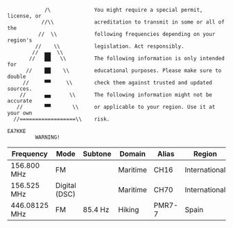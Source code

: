 ```
            /\              You might require a special permit, license, or
           //\\             acreditation to transmit in some or all of the
          //  \\            following frequencies depending on your region's
         //    \\           legislation. Act responsibly.
        //  ▄▄  \\       
       //   ██   \\         The following information is only intended for
      //    ██    \\        educational purposes. Please make sure to double
     //     ▀▀     \\       check them against trusted and updated sources.
    //      ▄▄      \\      The following information might not be accurate
   //       ▀▀       \\     or applicable to your region. Use it at your own
  //==================\\    risk.
                                                                      EA7KKE
         WARNING!
```

| Frequency     | Mode    | Subtone | Domain         | Alias   | Region         |  Comment         |
| ------------- | ------- | ------- | -------------- | ------- | -------------- | ---------------- |
| 156.800 MHz   | FM      |         | Maritime       | CH16    | International  |                  |
| 156.525 MHz   | Digital (DSC) |   | Maritime       | CH70    | International  |                  |
| 446.08125 MHz | FM      | 85.4 Hz | Hiking         | PMR7-7  | Spain          |                  |
